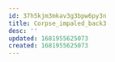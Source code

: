 ```yaml
---
id: 37h5kjm3mkav3g3bpw6py3n
title: Corpse_impaled_back3
desc: ''
updated: 1681955625073
created: 1681955625073
---
```

